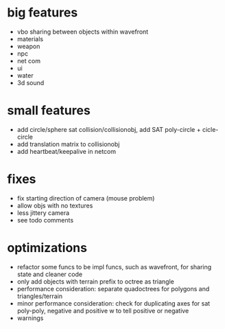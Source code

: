 # big features
- vbo sharing between objects within wavefront
- materials
- weapon
- npc
- net com
- ui
- water
- 3d sound

# small features
- add circle/sphere sat collision/collisionobj, add SAT poly-circle + cicle-circle
- add translation matrix to collisionobj
- add heartbeat/keepalive in netcom

# fixes
- fix starting direction of camera (mouse problem)
- allow objs with no textures
- less jittery camera
- see todo comments

# optimizations
- refactor some funcs to be impl funcs, such as wavefront, for sharing state and cleaner code
- only add objects with terrain prefix to octree as triangle
- performance consideration: separate quadoctrees for polygons and triangles/terrain
- minor performance consideration: check for duplicating axes for sat poly-poly, negative and positive
w to tell positive or negative
- warnings
